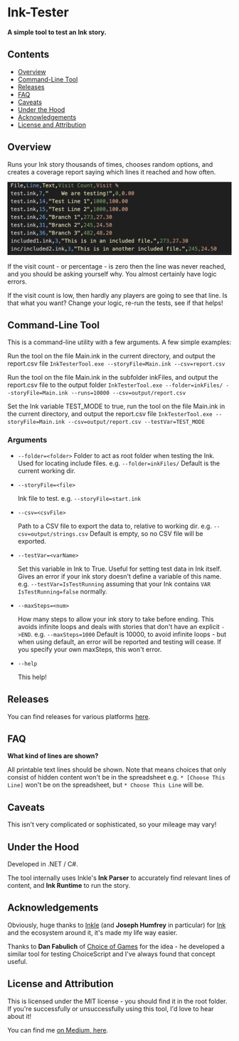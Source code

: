 # Ink-Tester

**A simple tool to test an Ink story.**

## Contents
- [Overview](#overview)
- [Command-Line Tool](#command-line-tool)
- [Releases](#releases)
- [FAQ](#faq)
- [Caveats](#caveats)
- [Under the Hood](#under-the-hood)
- [Acknowledgements](#acknowledgements)
- [License and Attribution](#license-and-attribution)

## Overview

Runs your Ink story thousands of times, chooses random options, and creates a coverage report saying which lines it reached and how often.

![Sample Report](docs/reportcsv.png)

If the visit count - or percentage - is zero then the line was never reached, and you should be asking yourself why. You almost certainly have logic errors.

If the visit count is low, then hardly any players are going to see that line. Is that what you want? Change your logic, re-run the tests, see if that helps!

## Command-Line Tool
This is a command-line utility with a few arguments. A few simple examples:

Run the tool on the file Main.ink in the current directory, and output the report.csv file
`InkTesterTool.exe --storyFile=Main.ink --csv=report.csv`

Run the tool on the file Main.ink in the subfolder inkFiles, and output the report.csv file to the output folder
`InkTesterTool.exe --folder=inkFiles/ --storyFile=Main.ink --runs=10000 --csv=output/report.csv`

Set the Ink variable TEST_MODE to true, run the tool on the file Main.ink in the current directory, and output the report.csv file
`InkTesterTool.exe --storyFile=Main.ink --csv=output/report.csv --testVar=TEST_MODE`

### Arguments

* `--folder=<folder>`
    Folder to act as root folder when testing the Ink. Used for locating include files.
    e.g. `--folder=inkFiles/` 
    Default is the current working dir.

* `--storyFile=<file>`

    Ink file to test.
    e.g. `--storyFile=start.ink`

* `--csv=<csvFile>`

    Path to a CSV file to export the data to, relative to working dir.
    e.g. `--csv=output/strings.csv`
    Default is empty, so no CSV file will be exported.

* `--testVar=<varName>`

    Set this variable in Ink to True. Useful for setting test data in Ink itself. Gives an error if your ink story doesn't define a variable of this name.
    e.g. `--testVar=IsTestRunning` assuming that your Ink contains `VAR IsTestRunning=false` normally.

* `--maxSteps=<num>`

    How many steps to allow your ink story to take before ending. This avoids infinite loops and deals with stories that don't have an explicit `->END`.
    e.g. `--maxSteps=1000`
    Default is 10000, to avoid infinite loops - but when using default, an error will be reported and testing will cease. If you specify your own maxSteps, this won't error.

* `--help`

    This help!

## Releases
You can find releases for various platforms [here](https://github.com/wildwinter/Ink-Tester/releases
).

## FAQ
**What kind of lines are shown?**
    
All printable text lines should be shown. Note that means choices that only consist of hidden content won't be in the spreadsheet e.g. 
`* [Choose This Line]`
won't be on the spreadsheet, but
`* Choose This Line`
will be.

## Caveats
This isn't very complicated or sophisticated, so your mileage may vary!

## Under the Hood
Developed in .NET / C#.

The tool internally uses Inkle's **Ink Parser** to accurately find relevant lines of content, and **Ink Runtime** to run the story.

## Acknowledgements
Obviously, huge thanks to [Inkle](https://www.inklestudios.com/) (and **Joseph Humfrey** in particular) for [Ink](https://www.inklestudios.com/ink/) and the ecosystem around it, it's made my life way easier.

Thanks to **Dan Fabulich** of [Choice of Games](https://www.choiceofgames.com/) for the idea - he developed a similar tool for testing ChoiceScript and I've always found that concept useful.

## License and Attribution
This is licensed under the MIT license - you should find it in the root folder. If you're successfully or unsuccessfully using this tool, I'd love to hear about it!

You can find me [on Medium, here](https://wildwinter.medium.com/).